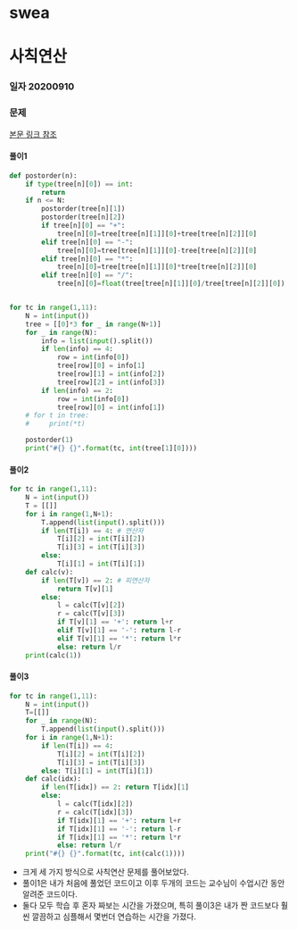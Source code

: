 # swea

# 사칙연산

### 일자 20200910

### 문제

[본문 링크 참조](https://swexpertacademy.com/main/code/problem/problemDetail.do?contestProbId=AV141J8KAIcCFAYD&categoryId=AV141J8KAIcCFAYD&categoryType=CODE)

#### 풀이1

```python
def postorder(n):
    if type(tree[n][0]) == int:
        return
    if n <= N:
        postorder(tree[n][1])
        postorder(tree[n][2])
        if tree[n][0] == "+":
            tree[n][0]=tree[tree[n][1]][0]+tree[tree[n][2]][0]
        elif tree[n][0] == "-":
            tree[n][0]=tree[tree[n][1]][0]-tree[tree[n][2]][0]
        elif tree[n][0] == "*":
            tree[n][0]=tree[tree[n][1]][0]*tree[tree[n][2]][0]
        elif tree[n][0] == "/":
            tree[n][0]=float(tree[tree[n][1]][0]/tree[tree[n][2]][0])


for tc in range(1,11):
    N = int(input())
    tree = [[0]*3 for _ in range(N+1)]
    for _ in range(N):
        info = list(input().split())
        if len(info) == 4:
            row = int(info[0])
            tree[row][0] = info[1]
            tree[row][1] = int(info[2])
            tree[row][2] = int(info[3])
        if len(info) == 2:
            row = int(info[0])
            tree[row][0] = int(info[1])
    # for t in tree:
    #     print(*t)

    postorder(1)
    print("#{} {}".format(tc, int(tree[1][0])))
```

#### 풀이2

```python
for tc in range(1,11):
    N = int(input())
    T = [[]]
    for i in range(1,N+1):
        T.append(list(input().split()))
        if len(T[i]) == 4: # 연산자
            T[i][2] = int(T[i][2])
            T[i][3] = int(T[i][3])
        else:
            T[i][1] = int(T[i][1])
    def calc(v):
        if len(T[v]) == 2: # 피연산자
            return T[v][1]
        else:
            l = calc(T[v][2])
            r = calc(T[v][3])
            if T[v][1] == '+': return l+r
            elif T[v][1] == '-': return l-r
            elif T[v][1] == '*': return l*r
            else: return l/r
    print(calc(1))
```

#### 풀이3

```python
for tc in range(1,11):
    N = int(input())
    T=[[]]
    for _ in range(N):
        T.append(list(input().split()))
    for i in range(1,N+1):
        if len(T[i]) == 4:
            T[i][2] = int(T[i][2])
            T[i][3] = int(T[i][3])
        else: T[i][1] = int(T[i][1])
    def calc(idx):
        if len(T[idx]) == 2: return T[idx][1]
        else:
            l = calc(T[idx][2])
            r = calc(T[idx][3])
            if T[idx][1] == '+': return l+r
            if T[idx][1] == '-': return l-r
            if T[idx][1] == '*': return l*r
            else: return l/r
    print("#{} {}".format(tc, int(calc(1))))
```

- 크게 세 가지 방식으로 사칙연산 문제를 풀어보았다.
- 풀이1은 내가 처음에 풀었던 코드이고 이후 두개의 코드는 교수님이 수업시간 동안 알려준 코드이다.
- 둘다 모두 학습 후 혼자 짜보는 시간을 가졌으며, 특히 풀이3은 내가 짠 코드보다 훨씬 깔끔하고 심플해서 몇번더 연습하는 시간을 가졌다.